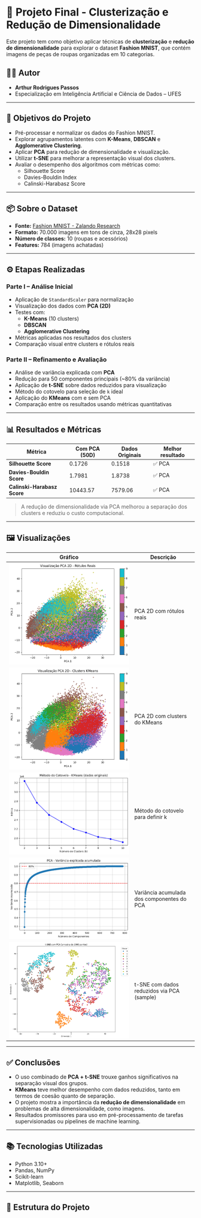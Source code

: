 # 🧠 Projeto Final - Clusterização e Redução de Dimensionalidade

Este projeto tem como objetivo aplicar técnicas de **clusterização** e **redução de dimensionalidade** para explorar o dataset **Fashion MNIST**, que contém imagens de peças de roupas organizadas em 10 categorias.

## 👨‍💻 Autor

- **Arthur Rodrigues Passos**
- Especialização em Inteligência Artificial e Ciência de Dados – UFES

---

## 📌 Objetivos do Projeto

- Pré-processar e normalizar os dados do Fashion MNIST.
- Explorar agrupamentos latentes com **K-Means**, **DBSCAN** e **Agglomerative Clustering**.
- Aplicar **PCA** para redução de dimensionalidade e visualização.
- Utilizar **t-SNE** para melhorar a representação visual dos clusters.
- Avaliar o desempenho dos algoritmos com métricas como:
  - Silhouette Score
  - Davies-Bouldin Index
  - Calinski-Harabasz Score

---

## 📦 Sobre o Dataset

- **Fonte:** [Fashion MNIST - Zalando Research](https://github.com/zalandoresearch/fashion-mnist)
- **Formato:** 70.000 imagens em tons de cinza, 28x28 pixels
- **Número de classes:** 10 (roupas e acessórios)
- **Features:** 784 (imagens achatadas)

---

## ⚙️ Etapas Realizadas

### Parte I – Análise Inicial

- Aplicação de `StandardScaler` para normalização
- Visualização dos dados com **PCA (2D)**  
- Testes com:
  - **K-Means** (10 clusters)
  - **DBSCAN**
  - **Agglomerative Clustering**
- Métricas aplicadas nos resultados dos clusters
- Comparação visual entre clusters e rótulos reais

### Parte II – Refinamento e Avaliação

- Análise de variância explicada com **PCA**
- Redução para 50 componentes principais (~80% da variância)
- Aplicação de **t-SNE** sobre dados reduzidos para visualização
- Método do cotovelo para seleção de `k` ideal
- Aplicação do **KMeans** com e sem PCA
- Comparação entre os resultados usando métricas quantitativas

---

## 📊 Resultados e Métricas

| Métrica                      | Com PCA (50D) | Dados Originais | Melhor resultado |
|-----------------------------|---------------|------------------|------------------|
| **Silhouette Score**        | 0.1726        | 0.1518           | ✅ PCA           |
| **Davies-Bouldin Score**    | 1.7981        | 1.8738           | ✅ PCA           |
| **Calinski-Harabasz Score** | 10443.57      | 7579.06          | ✅ PCA           |

> A redução de dimensionalidade via PCA melhorou a separação dos clusters e reduziu o custo computacional.

---

## 🖼️ Visualizações

| Gráfico                                                        | Descrição                                   |
|---------------------------------------------------------------|---------------------------------------------|
| ![PCA - Rótulos reais](./assets/pca_visual_real.png)           | PCA 2D com rótulos reais                    |
| ![PCA - KMeans](./assets/pca_kmeans.png)                       | PCA 2D com clusters do KMeans               |
| ![Cotovelo](./assets/elbow_method.png)                         | Método do cotovelo para definir k           |
| ![PCA Acumulado](./assets/pca_variancia_acumulada.png)         | Variância acumulada dos componentes do PCA  |
| ![t-SNE](./assets/tsne_pca_sample.png)                         | t-SNE com dados reduzidos via PCA (sample)  |

---

## ✅ Conclusões

- O uso combinado de **PCA + t-SNE** trouxe ganhos significativos na separação visual dos grupos.
- **KMeans** teve melhor desempenho com dados reduzidos, tanto em termos de coesão quanto de separação.
- O projeto mostra a importância da **redução de dimensionalidade** em problemas de alta dimensionalidade, como imagens.
- Resultados promissores para uso em pré-processamento de tarefas supervisionadas ou pipelines de machine learning.

---

## 📚 Tecnologias Utilizadas

- Python 3.10+
- Pandas, NumPy
- Scikit-learn
- Matplotlib, Seaborn

---

## 📁 Estrutura do Projeto

